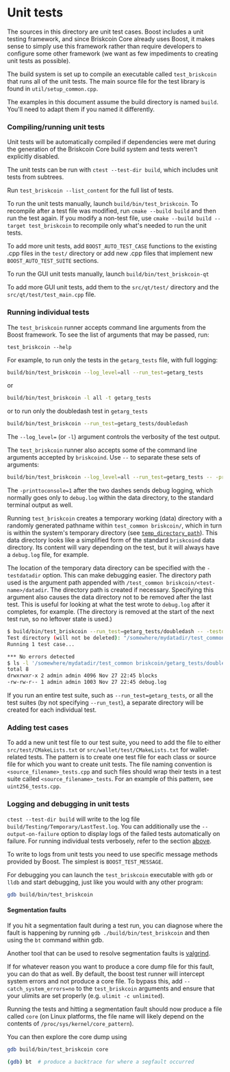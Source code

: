 # Unit tests

The sources in this directory are unit test cases. Boost includes a
unit testing framework, and since Briskcoin Core already uses Boost, it makes
sense to simply use this framework rather than require developers to
configure some other framework (we want as few impediments to creating
unit tests as possible).

The build system is set up to compile an executable called `test_briskcoin`
that runs all of the unit tests. The main source file for the test library is found in
`util/setup_common.cpp`.

The examples in this document assume the build directory is named
`build`. You'll need to adapt them if you named it differently.

### Compiling/running unit tests

Unit tests will be automatically compiled if dependencies were met
during the generation of the Briskcoin Core build system
and tests weren't explicitly disabled.

The unit tests can be run with `ctest --test-dir build`, which includes unit
tests from subtrees.

Run `test_briskcoin --list_content` for the full list of tests.

To run the unit tests manually, launch `build/bin/test_briskcoin`. To recompile
after a test file was modified, run `cmake --build build` and then run the test again. If you
modify a non-test file, use `cmake --build build --target test_briskcoin` to recompile only what's needed
to run the unit tests.

To add more unit tests, add `BOOST_AUTO_TEST_CASE` functions to the existing
.cpp files in the `test/` directory or add new .cpp files that
implement new `BOOST_AUTO_TEST_SUITE` sections.

To run the GUI unit tests manually, launch `build/bin/test_briskcoin-qt`

To add more GUI unit tests, add them to the `src/qt/test/` directory and
the `src/qt/test/test_main.cpp` file.

### Running individual tests

The `test_briskcoin` runner accepts command line arguments from the Boost
framework. To see the list of arguments that may be passed, run:

```
test_briskcoin --help
```

For example, to run only the tests in the `getarg_tests` file, with full logging:

```bash
build/bin/test_briskcoin --log_level=all --run_test=getarg_tests
```

or

```bash
build/bin/test_briskcoin -l all -t getarg_tests
```

or to run only the doubledash test in `getarg_tests`

```bash
build/bin/test_briskcoin --run_test=getarg_tests/doubledash
```

The `--log_level=` (or `-l`) argument controls the verbosity of the test output.

The `test_briskcoin` runner also accepts some of the command line arguments accepted by
`briskcoind`. Use `--` to separate these sets of arguments:

```bash
build/bin/test_briskcoin --log_level=all --run_test=getarg_tests -- -printtoconsole=1
```

The `-printtoconsole=1` after the two dashes sends debug logging, which
normally goes only to `debug.log` within the data directory, to the
standard terminal output as well.

Running `test_briskcoin` creates a temporary working (data) directory with a randomly
generated pathname within `test_common briskcoin/`, which in turn is within
the system's temporary directory (see
[`temp_directory_path`](https://en.cppreference.com/w/cpp/filesystem/temp_directory_path)).
This data directory looks like a simplified form of the standard `briskcoind` data
directory. Its content will vary depending on the test, but it will always
have a `debug.log` file, for example.

The location of the temporary data directory can be specified with the
`-testdatadir` option. This can make debugging easier. The directory
path used is the argument path appended with
`/test_common briskcoin/<test-name>/datadir`.
The directory path is created if necessary.
Specifying this argument also causes the data directory
not to be removed after the last test. This is useful for looking at
what the test wrote to `debug.log` after it completes, for example.
(The directory is removed at the start of the next test run,
so no leftover state is used.)

```bash
$ build/bin/test_briskcoin --run_test=getarg_tests/doubledash -- -testdatadir=/somewhere/mydatadir
Test directory (will not be deleted): "/somewhere/mydatadir/test_common briskcoin/getarg_tests/doubledash/datadir"
Running 1 test case...

*** No errors detected
$ ls -l '/somewhere/mydatadir/test_common briskcoin/getarg_tests/doubledash/datadir'
total 8
drwxrwxr-x 2 admin admin 4096 Nov 27 22:45 blocks
-rw-rw-r-- 1 admin admin 1003 Nov 27 22:45 debug.log
```

If you run an entire test suite, such as `--run_test=getarg_tests`, or all the test suites
(by not specifying `--run_test`), a separate directory
will be created for each individual test.

### Adding test cases

To add a new unit test file to our test suite, you need
to add the file to either `src/test/CMakeLists.txt` or
`src/wallet/test/CMakeLists.txt` for wallet-related tests. The pattern is to create
one test file for each class or source file for which you want to create
unit tests. The file naming convention is `<source_filename>_tests.cpp`
and such files should wrap their tests in a test suite
called `<source_filename>_tests`. For an example of this pattern,
see `uint256_tests.cpp`.

### Logging and debugging in unit tests

`ctest --test-dir build` will write to the log file `build/Testing/Temporary/LastTest.log`. You can
additionally use the `--output-on-failure` option to display logs of the failed tests automatically
on failure. For running individual tests verbosely, refer to the section
[above](#running-individual-tests).

To write to logs from unit tests you need to use specific message methods
provided by Boost. The simplest is `BOOST_TEST_MESSAGE`.

For debugging you can launch the `test_briskcoin` executable with `gdb` or `lldb` and
start debugging, just like you would with any other program:

```bash
gdb build/bin/test_briskcoin
```

#### Segmentation faults

If you hit a segmentation fault during a test run, you can diagnose where the fault
is happening by running `gdb ./build/bin/test_briskcoin` and then using the `bt` command
within gdb.

Another tool that can be used to resolve segmentation faults is
[valgrind](https://valgrind.org/).

If for whatever reason you want to produce a core dump file for this fault, you can do
that as well. By default, the boost test runner will intercept system errors and not
produce a core file. To bypass this, add `--catch_system_errors=no` to the
`test_briskcoin` arguments and ensure that your ulimits are set properly (e.g. `ulimit -c
unlimited`).

Running the tests and hitting a segmentation fault should now produce a file called `core`
(on Linux platforms, the file name will likely depend on the contents of
`/proc/sys/kernel/core_pattern`).

You can then explore the core dump using
```bash
gdb build/bin/test_briskcoin core

(gdb) bt  # produce a backtrace for where a segfault occurred
```
